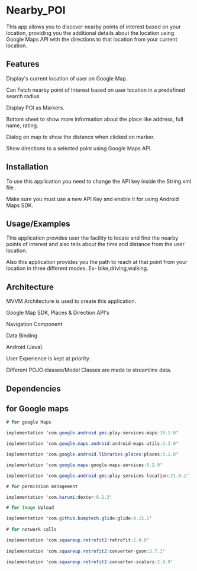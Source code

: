 
# Nearby_POI

This app allows you to discover nearby points of interest based on your location, providing you the additional details about the location using Google Maps API with the directions to that location from your current location.



## Features

Display's current location of user on Google Map.

Can Fetch nearby point of Interest based on user location in a predefined search radius.

Display POI as Markers.

Bottom sheet to show more information about the place like address, full name, rating.

Dialog on map to show the distance when clicked on marker.

Show directions to a selected point using Google Maps API.


## Installation
To use this application you need to change the API key inside the String.xml file .

Make sure you must use a new API Key and enable it for using Android Maps SDK.


## Usage/Examples

This application provides user the facility to locate and find the nearby points of interest and also tells about the time and distance from the user location.

Also this application provides you the path to reach at that point from your location in three different modes. Ex- bike,driving,walking.


## Architecture

MVVM Architecture is used to create this application.

Google Map SDK, Places & Direction API's

Navigation Component

Data Binding

Android (Java).

User Experience is kept at priority.

Different POJO classes/Model Classes are made to streamline data.


## Dependencies


## for Google maps

```java
# for google Maps

implementation 'com.google.android.gms:play-services-maps:18.1.0'

implementation 'com.google.maps.android:android-maps-utils:2.3.0'

implementation 'com.google.android.libraries.places:places:3.1.0'

implementation 'com.google.maps:google-maps-services:0.2.9'

implementation 'com.google.android.gms:play-services-location:21.0.1'

# for permission management

implementation 'com.karumi:dexter:6.2.3'

# for Image Upload

implementation 'com.github.bumptech.glide:glide:4.15.1'
    
# for network calls 

implementation 'com.squareup.retrofit2:retrofit:2.9.0'
    
implementation 'com.squareup.retrofit2:converter-gson:2.7.1'
    
implementation 'com.squareup.retrofit2:converter-scalars:2.9.0'
```

